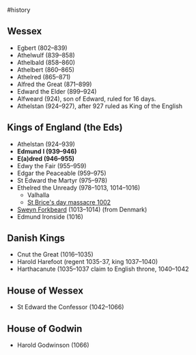 #history 

## Wessex
- Egbert (802–839)
- Athelwulf (839–858)
- Athelbald (858–860)
- Athelbert (860–865)
- Athelred (865–871)
- Alfred the Great (871–899)
- Edward the Elder (899–924)
- Alfweard (924), son of Edward, ruled for 16 days.
- Athelstan (924–927), after 927 ruled as King of the English
## Kings of England (the Eds)
- Athelstan (924–939)
- **Edmund I (939–946)**
- **E(a)dred (946–955)**
- Edwy the Fair (955–959)
- Edgar the Peaceable (959–975)
- St Edward the Martyr (975–978)
- Ethelred the Unready (978–1013, 1014–1016) 
	- Valhalla
	- [St Brice's day massacre 1002](https://en.m.wikipedia.org/wiki/St_Brice's_Day_massacre)
- [Sweyn Forkbeard](https://en.m.wikipedia.org/wiki/Sweyn_Forkbeard) (1013–1014) (from Denmark)
- Edmund Ironside (1016)
## Danish Kings
- Cnut the Great (1016–1035)
- Harold Harefoot (regent 1035-37, king 1037–1040)
- Harthacanute (1035–1037 claim to English throne, 1040–1042
## House of Wessex
- St Edward the Confessor (1042–1066)
## House of Godwin
- Harold Godwinson (1066)